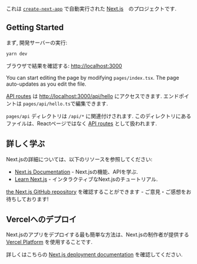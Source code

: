 これは [`create-next-app`](https://github.com/vercel/next.js/tree/canary/packages/create-next-app) で自動実行された [Next.js](https://nextjs.org/)　のプロジェクトです.

## Getting Started

まず, 開発サーバーの実行:

```bash
yarn dev
```

ブラウザで結果を確認する: [http://localhost:3000](http://localhost:3000)

You can start editing the page by modifying `pages/index.tsx`. The page auto-updates as you edit the file.

[API routes](https://nextjs.org/docs/api-routes/introduction) は [http://localhost:3000/api/hello](http://localhost:3000/api/hello) にアクセスできます.
エンドポイントは `pages/api/hello.ts`で編集できます.

`pages/api` ディレクトリは `/api/*` に関連付けされます. このディレクトリにあるファイルは、Reactページではなく [API routes](https://nextjs.org/docs/api-routes/introduction) として扱われます.

## 詳しく学ぶ

Next.jsの詳細については、以下のリソースを参照してください:

- [Next.js Documentation](https://nextjs.org/docs) - Next.jsの機能、APIを学ぶ.
- [Learn Next.js](https://nextjs.org/learn) - インタラクティブなNext.jsのチュートリアル.

[the Next.js GitHub repository](https://github.com/vercel/next.js/) を確認することができます - ご意見・ご感想をお待ちしております!

## Vercelへのデプロイ

Next.jsのアプリをデプロイする最も簡単な方法は、Next.jsの制作者が提供する [Vercel Platform](https://vercel.com/new?utm_medium=default-template&filter=next.js&utm_source=create-next-app&utm_campaign=create-next-app-readme) を使用することです.

詳しくはこちらの [Next.js deployment documentation](https://nextjs.org/docs/deployment) を確認してください.
